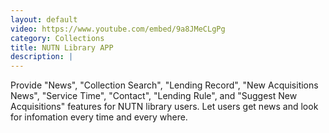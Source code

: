 ```yaml
---
layout: default
video: https://www.youtube.com/embed/9a8JMeCLgPg
category: Collections
title: NUTN Library APP
description: |
---
```

Provide "News", "Collection Search", "Lending Record", "New Acquisitions News", "Service Time", "Contact", "Lending Rule", and "Suggest New Acquisitions" features for NUTN library users. Let users get news and look for infomation every time and every where.